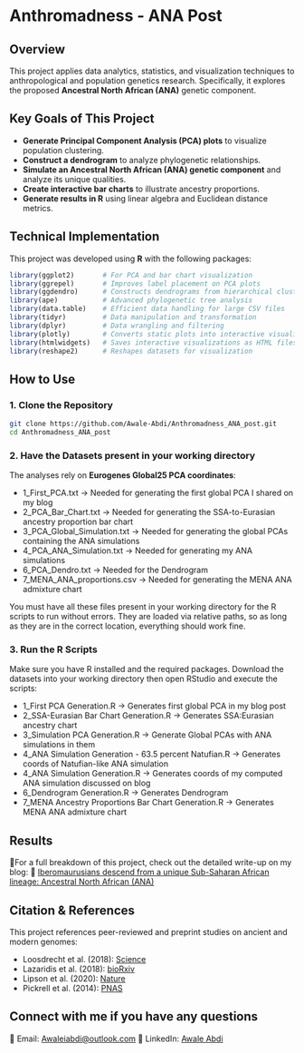 # Anthromadness - ANA Post

## Overview

This project applies data analytics, statistics, and visualization techniques to anthropological and population genetics research. Specifically, it explores the proposed **Ancestral North African (ANA)** genetic component.

## Key Goals of This Project

- **Generate Principal Component Analysis (PCA) plots** to visualize population clustering.
- **Construct a dendrogram** to analyze phylogenetic relationships.
- **Simulate an Ancestral North African (ANA) genetic component** and analyze its unique qualities.
- **Create interactive bar charts** to illustrate ancestry proportions.
- **Generate results in R** using linear algebra and Euclidean distance metrics.

## Technical Implementation

This project was developed using **R** with the following packages:

```r
library(ggplot2)       # For PCA and bar chart visualization
library(ggrepel)       # Improves label placement on PCA plots
library(ggdendro)      # Constructs dendrograms from hierarchical clustering
library(ape)           # Advanced phylogenetic tree analysis
library(data.table)    # Efficient data handling for large CSV files
library(tidyr)         # Data manipulation and transformation
library(dplyr)         # Data wrangling and filtering
library(plotly)        # Converts static plots into interactive visualizations
library(htmlwidgets)   # Saves interactive visualizations as HTML files
library(reshape2)      # Reshapes datasets for visualization
```

## How to Use

### **1. Clone the Repository**
```sh
git clone https://github.com/Awale-Abdi/Anthromadness_ANA_post.git
cd Anthromadness_ANA_post
```
### 2. Have the Datasets present in your working directory

The analyses rely on **Eurogenes Global25 PCA coordinates**:

- 1_First_PCA.txt → Needed for generating the first global PCA I shared on my blog
- 2_PCA_Bar_Chart.txt → Needed for generating the SSA-to-Eurasian ancestry proportion bar chart
- 3_PCA_Global_Simulation.txt → Needed for generating the global PCAs containing the ANA simulations
- 4_PCA_ANA_Simulation.txt → Needed for generating my ANA simulations
- 6_PCA_Dendro.txt → Needed for the Dendrogram
- 7_MENA_ANA_proportions.csv → Needed for generating the MENA ANA admixture chart
  
You must have all these files present in your working directory for the R scripts to run without errors. They are loaded via relative paths, so as long as they are in the correct location, everything should work fine.

### **3. Run the R Scripts**
Make sure you have R installed and the required packages. Download the datasets into your working directory then open RStudio and execute the scripts:

- 1_First PCA Generation.R → Generates first global PCA in my blog post
- 2_SSA-Eurasian Bar Chart Generation.R → Generates SSA:Eurasian ancestry chart
- 3_Simulation PCA Generation.R → Generate Global PCAs with ANA simulations in them
- 4_ANA Simulation Generation - 63.5 percent Natufian.R → Generates coords of Natufian-like ANA simulation
- 4_ANA Simulation Generation.R → Generates coords of my computed ANA simulation discussed on blog
- 6_Dendrogram Generation.R → Generates Dendrogram
- 7_MENA Ancestry Proportions Bar Chart Generation.R → Generates MENA ANA admixture chart

## Results

📖For a full breakdown of this project, check out the detailed write-up on my blog:
🔗 [Iberomaurusians descend from a unique Sub-Saharan African lineage: Ancestral North African (ANA)](https://anthromadness.blogspot.com/2025/02/iberomaurusians-descend-from-unique-sub.html)


## Citation & References
This project references peer-reviewed and preprint studies on ancient and modern genomes:

- Loosdrecht et al. (2018): [Science](https://www.science.org/doi/10.1126/science.aar8380)
- Lazaridis et al. (2018): [bioRxiv](https://www.biorxiv.org/content/10.1101/423079v1)
- Lipson et al. (2020): [Nature](https://www.nature.com/articles/s41586-020-1929-1)
- Pickrell et al. (2014): [PNAS](https://www.pnas.org/doi/full/10.1073/pnas.1313787111)

## Connect with me if you have any questions

📌 Email: Awaleiabdi@outlook.com
📌 LinkedIn: [Awale Abdi]([www.linkedin.com/in/awale-abdi](https://www.linkedin.com/in/awale-abdi/))

